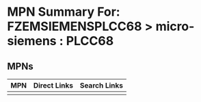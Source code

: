 



# MPN Summary For: FZEMSIEMENSPLCC68 > micro-siemens : PLCC68

## MPNs
  

|MPN|Direct Links|Search Links|
| :--- | :--- | :--- |
||||
